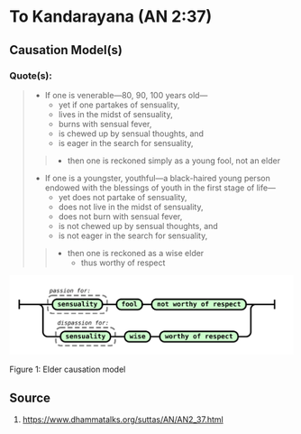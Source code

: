 # To Kandarayana (AN 2:37)

## Causation Model(s)

### Quote(s):
> *  If one is venerable—80, 90, 100 years old—
>     * yet if one partakes of sensuality, 
>     * lives in the midst of sensuality, 
>     * burns with sensual fever, 
>     * is chewed up by sensual thoughts, and 
>     * is eager in the search for sensuality, 
>>    * then one is reckoned simply as a young fool, not an elder
> * If one is a youngster, youthful—a black-haired young person endowed with the blessings of youth in the first stage of life—
>     * yet does not partake of sensuality, 
>     * does not live in the midst of sensuality, 
>     * does not burn with sensual fever, 
>     * is not chewed up by sensual thoughts, and 
>     * is not eager in the search for sensuality, 
>>    * then one is reckoned as a wise elder
>>      * thus worthy of respect


![Elder causation model](./Elder-causation-model.svg)

Figure 1: Elder causation model


## Source
1. https://www.dhammatalks.org/suttas/AN/AN2_37.html